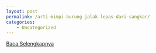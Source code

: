 ```yaml
---
layout: post
permalink: /arti-mimpi-burung-jalak-lepas-dari-sangkar/
categories:
    - Uncategorized
---
```


[Baca Selengkapnya](/05)
